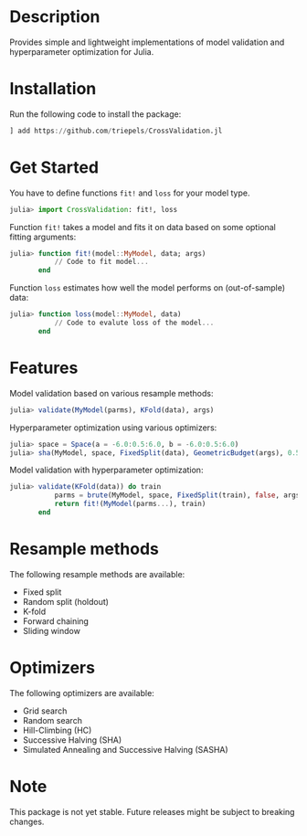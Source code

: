 # Description
Provides simple and lightweight implementations of model validation and hyperparameter optimization for Julia. 

# Installation
Run the following code to install the package:
```julia
] add https://github.com/triepels/CrossValidation.jl
```

# Get Started
You have to define functions `fit!` and `loss` for your model type.

```julia
julia> import CrossValidation: fit!, loss
```

Function `fit!` takes a model and fits it on data based on some optional fitting arguments:

```julia
julia> function fit!(model::MyModel, data; args)
           // Code to fit model...
       end
```

Function `loss` estimates how well the model performs on (out-of-sample) data:

```julia
julia> function loss(model::MyModel, data)
           // Code to evalute loss of the model...
       end
```

# Features
Model validation based on various resample methods:
```julia
julia> validate(MyModel(parms), KFold(data), args)
```

Hyperparameter optimization using various optimizers:
```julia
julia> space = Space(a = -6.0:0.5:6.0, b = -6.0:0.5:6.0)
julia> sha(MyModel, space, FixedSplit(data), GeometricBudget(args), 0.5, false)
```

Model validation with hyperparameter optimization:
```julia
julia> validate(KFold(data)) do train
           parms = brute(MyModel, space, FixedSplit(train), false, args)
           return fit!(MyModel(parms...), train)
       end
```

# Resample methods
The following resample methods are available:
* Fixed split
* Random split (holdout)
* K-fold
* Forward chaining
* Sliding window

# Optimizers
The following optimizers are available:
* Grid search
* Random search
* Hill-Climbing (HC)
* Successive Halving (SHA)
* Simulated Annealing and Successive Halving (SASHA)

# Note
This package is not yet stable. Future releases might be subject to breaking changes.
